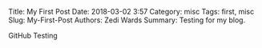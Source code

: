 Title: My First Post
Date: 2018-03-02 3:57
Category: misc
Tags: first, misc
Slug: My-First-Post
Authors: Zedi Wards
Summary: Testing for my blog.

GitHub Testing
